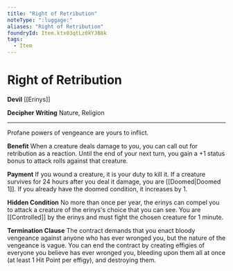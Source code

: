 ```yaml
---
title: "Right of Retribution"
noteType: ":luggage:"
aliases: "Right of Retribution"
foundryId: Item.ktx03qtLz0kYJB8k
tags:
  - Item
---
```


# Right of Retribution

**Devil** [[Erinys]]

**Decipher Writing** Nature, Religion

* * *

Profane powers of vengeance are yours to inflict.

**Benefit** When a creature deals damage to you, you can call out for retribution as a reaction. Until the end of your next turn, you gain a +1 status bonus to attack rolls against that creature.

**Payment** If you wound a creature, it is your duty to kill it. If a creature survives for 24 hours after you deal it damage, you are [[Doomed|Doomed 1]]. If you already have the doomed condition, it increases by 1.

**Hidden Condition** No more than once per year, the erinys can compel you to attack a creature of the erinys's choice that you can see. You are [[Controlled]] by the erinys and must fight the chosen creature for 1 minute.

**Termination Clause** The contract demands that you enact bloody vengeance against anyone who has ever wronged you, but the nature of the vengeance is vague. You can end the contract by creating effigies of everyone you believe has ever wronged you, bleeding upon them all at once (at least 1 Hit Point per effigy), and destroying them.
